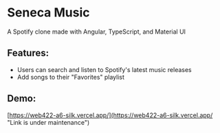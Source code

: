 # Seneca Music

A Spotify clone made with Angular, TypeScript, and Material UI 

## Features:

- Users can search and listen to Spotify's latest music releases
- Add songs to their "Favorites" playlist

## Demo:
[https://web422-a6-silk.vercel.app/](https://web422-a6-silk.vercel.app/ "Link is under maintenance")
